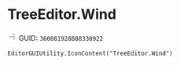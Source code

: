 # TreeEditor.Wind
![](/img/TreeEditor.Wind.png)
GUID: `360081928888330922`
```
EditorGUIUtility.IconContent("TreeEditor.Wind")
```
